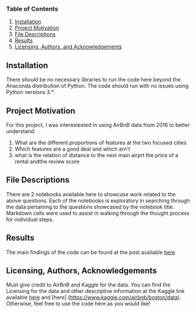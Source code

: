 
### Table of Contents

1. [Installation](#installation)
2. [Project Motivation](#motivation)
3. [File Descriptions](#files)
4. [Results](#results)
5. [Licensing, Authors, and Acknowledgements](#licensing)

## Installation <a name="installation"></a>

There should be no necessary libraries to run the code here beyond the Anaconda distribution of Python.  The code should run with no issues using Python versions 3.*.

## Project Motivation<a name="motivation"></a>

For this project, I was interestested in using AirBnB data from 2016 to better understand:

1. What are the different proportions of features at the two focused cities
2. Which features are a good deal and which arn't
3. what is the relation of distance to the next main airprt the price of a rental andthe review score


## File Descriptions <a name="files"></a>

There are 2 notebooks available here to showcase work related to the above questions.  Each of the notebooks is exploratory in searching through the data pertaining to the questions showcased by the notebook title.  Markdown cells were used to assist in walking through the thought process for individual steps.  

## Results<a name="results"></a>

The main findings of the code can be found at the post available [here](https://medium.com/@kolbandreasmartin/this-will-make-you-more-aware-in-choosing-your-next-airbnb-a5a54c72d553).

## Licensing, Authors, Acknowledgements<a name="licensing"></a>

Must give credit to AirBnB and Kaggle for the data.  You can find the Licensing for the data and other descriptive information at the Kaggle link available [here](https://www.kaggle.com/airbnb/seattle/data) and [here] (https://www.kaggle.com/airbnb/boston/data).  Otherwise, feel free to use the code here as you would like! 